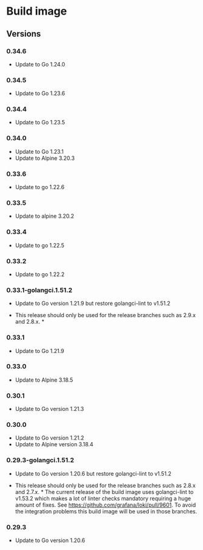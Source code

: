 # Build image

## Versions

### 0.34.6

- Update to Go 1.24.0

### 0.34.5

- Update to Go 1.23.6

### 0.34.4

- Update to Go 1.23.5

### 0.34.0

- Update to Go 1.23.1
- Update to Alpine 3.20.3

### 0.33.6

- Update to go 1.22.6

### 0.33.5

- Update to alpine 3.20.2

### 0.33.4

- Update to go 1.22.5

### 0.33.2

- Update to go 1.22.2

### 0.33.1-golangci.1.51.2

- Update to Go version 1.21.9 but restore golangci-lint to v1.51.2

* This release should only be used for the release branches such as 2.9.x and 2.8.x. *

### 0.33.1

- Update to Go 1.21.9

### 0.33.0

- Update to Alpine 3.18.5

### 0.30.1

- Update to Go version 1.21.3

### 0.30.0

- Update to Go version 1.21.2
- Update to Alpine version 3.18.4

### 0.29.3-golangci.1.51.2

- Update to Go version 1.20.6 but restore golangci-lint to v1.51.2

* This release should only be used for the release branches such as 2.8.x and 2.7.x. *
The current release of the build image uses golangci-lint to v1.53.2 which makes
a lot of linter checks mandatory requiring a huge amount of fixes.
See https://github.com/grafana/loki/pull/9601. To avoid the integration problems this
build image will be used in those branches.

### 0.29.3

- Update to Go version 1.20.6
